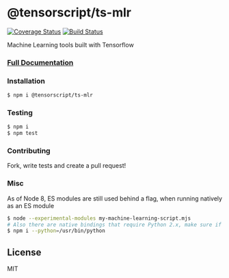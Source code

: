 # @tensorscript/ts-mlr

[![Coverage Status](https://coveralls.io/repos/github/repetere/ts-mlr/badge.svg?branch=master)](https://coveralls.io/github/repetere/ts-mlr?branch=master) [![Build Status](https://travis-ci.org/repetere/ts-mlr.svg?branch=master)](https://travis-ci.org/repetere/ts-mlr)

Machine Learning tools built with Tensorflow
### [Full Documentation](https://github.com/repetere/@tensorscript/ts-mlr/blob/master/docs/API.md)

### Installation

```sh
$ npm i @tensorscript/ts-mlr
```


### Testing

```sh
$ npm i
$ npm test
```

### Contributing

Fork, write tests and create a pull request!

### Misc

As of Node 8, ES modules are still used behind a flag, when running natively as an ES module

```sh
$ node --experimental-modules my-machine-learning-script.mjs
# Also there are native bindings that require Python 2.x, make sure if you're using Andaconda, you build with your Python 2.x bin
$ npm i --python=/usr/bin/python
 ```

License
----

MIT